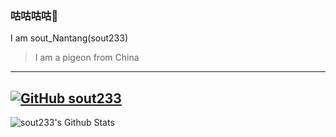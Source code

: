### 咕咕咕咕🙏
I am sout_Nantang(sout233)
> I am a pigeon from China
---
[![GitHub sout233](https://img.shields.io/github/followers/sout233?label=follow&style=social)](https://github.com/sout233)
---
![sout233's Github Stats](https://github-readme-stats.vercel.app/api?username=sout233&show_icons=true&title_color=fff&icon_color=F8F8FF&text_color=F8F8FF&bg_color=40E0D0,00BFFF,6495ED)
